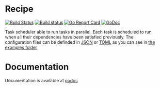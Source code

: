# Recipe

[![Build Status](https://travis-ci.org/Kerrigan29a/recipe.svg)](https://travis-ci.org/Kerrigan29a/recipe)
[![Build status](https://ci.appveyor.com/api/projects/status/6pc8ix5w3btsw75l?svg=true)](https://ci.appveyor.com/project/Kerrigan29a/recipe)
[![Go Report Card](https://goreportcard.com/badge/github.com/kerrigan29a/recipe)](https://goreportcard.com/report/github.com/kerrigan29a/recipe)
[![GoDoc](https://godoc.org/github.com/Kerrigan29a/recipe?status.svg)](https://godoc.org/github.com/Kerrigan29a/recipe)


Task scheduler able to run tasks in parallel.
Each task is scheduled to run when all their dependencies have been satisfied previously.
The configuration files can be definded in [JSON](https://json.org/) or [TOML](https://github.com/toml-lang/toml) as you
can see in [the examples folder](examples)

# Documentation

Documentation is available at [godoc](https://godoc.org/github.com/Kerrigan29a/recipe)
